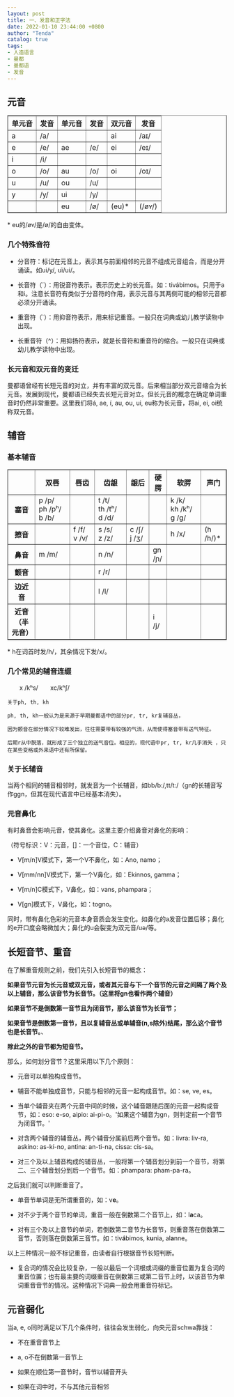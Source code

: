 ```yaml
---
layout: post
title: 一、发音和正字法
date: 2022-01-10 23:44:00 +0800
author: "Tenda"
catalog: true
tags:
- 人造语言
- 曼都
- 曼都语
- 发音
---
```


## 元音

<table border="1">
  <tr>
    <th>单元音</th>
    <th>发音</th>
    <th>单元音</th>
    <th>发音</th>
    <th>双元音</th>
    <th>发音</th>
  </tr>
  <tr>
    <td>a</td>
    <td>/a/</td>
    <td></td>
    <td></td>
    <td>ai</td>
    <td>/aɪ/</td>
  </tr>
  <tr>
    <td>e</td>
    <td>/e/</td>
    <td>ae</td>
    <td>/e/</td>
    <td>ei</td>
    <td>/eɪ/</td>
  </tr>
  <tr>
    <td>i</td>
    <td>/i/</td>
    <td></td>
    <td></td>
    <td></td>
    <td></td>
  </tr>
  <tr>
    <td>o</td>
    <td>/o/</td>
    <td>au</td>
    <td>/o/</td>
    <td>oi</td>
    <td>/oɪ/</td>
  </tr>
  <tr>
    <td>u</td>
    <td>/u/</td>
    <td>ou</td>
    <td>/u/</td>
    <td></td>
    <td></td>
  </tr>
  <tr>
    <td>y</td>
    <td>/y/</td>
    <td>ui</td>
    <td>/y/</td>
    <td></td>
    <td></td>
  </tr>
  <tr>
    <td></td>
    <td></td>
    <td>eu</td>
    <td>/ø/</td>
    <td>(eu)*</td>
    <td>(/øʏ/)</td>
  </tr>
</table>

\* eu的/øʏ/是/ø/的自由变体。

### 几个特殊音符

* 分音符：标记在元音上，表示其与前面相邻的元音不组成元音组合，而是分开诵读。如ui/y/, uï/ui/。

* 长音符（´）：用锐音符表示。表示历史上的长元音。如：tivábimos。只用于a和i。注意长音符有类似于分音符的作用，表示元音与其两侧可能的相邻元音都必须分开诵读。

* 重音符（`）：用抑音符表示，用来标记重音。一般只在词典或幼儿教学读物中出现。

* 长重音符（^）：用抑扬符表示，就是长音符和重音符的缩合。一般只在词典或幼儿教学读物中出现。

### 长元音和双元音的变迁

曼都语曾经有长短元音的对立，并有丰富的双元音。后来相当部分双元音缩合为长元音。发展到现代，曼都语已经失去长短元音对立。但长元音的概念在确定单词重音时仍然非常重要。这里我们将á, ae, í, au, ou, ui, eu称为长元音，将ai, ei, oi统称双元音。

## 辅音

### 基本辅音

<table border="1">
  <tr>
    <th></th>
    <th>双唇</th>
    <th>唇齿</th>
    <th>齿龈</th>
    <th>龈后</th>
    <th>硬腭</th>
    <th>软腭</th>
    <th>声门</th>
  </tr>
  <tr>
    <th>塞音</th>
    <td>p /p/　ph /pʰ/　b /b/</td>
    <td></td>
    <td>t /t/　th /tʰ/　d /d/</td>
    <td></td>
    <td></td>
    <td>k /k/　kh /kʰ/　g /g/</td>
    <td></td>
  </tr>
  <tr>
    <th>擦音</th>
    <td></td>
    <td>f /f/　v /v/</td>
    <td>s /s/　z /z/</td>
    <td>c /ʃ/　j /ʒ/</td>
    <td></td>
    <td>h /x/</td>
    <td>(h /h/)*</td>
  </tr>
  <tr>
    <th>鼻音</th>
    <td>m /m/</td>
    <td></td>
    <td>n /n/</td>
    <td></td>
    <td>gn /ɲ/</td>
    <td></td>
    <td></td>
  </tr>
  <tr>
    <th>颤音</th>
    <td></td>
    <td></td>
    <td>r /r/</td>
    <td></td>
    <td></td>
    <td></td>
    <td></td>
  </tr>
  <tr>
    <th>边近音</th>
    <td></td>
    <td></td>
    <td>l /l/</td>
    <td></td>
    <td></td>
    <td></td>
    <td></td>
  </tr>
  <tr>
    <th>近音（半元音）</th>
    <td></td>
    <td></td>
    <td></td>
    <td></td>
    <td>i /j/</td>
    <td></td>
    <td></td>
  </tr>
</table>

\* h在词首时发/h/，其余情况下发/x/。

### 几个常见的辅音连缀

　　x /kʰs/　　xc/kʰʃ/

```
关于ph, th, kh

ph, th, kh一般认为是来源于早期曼都语中的部分pr, tr, kr复辅音丛，
  
因为颤音在部分情况下较难发出，往往需要带有较强的气流，从而使得塞音带有送气特征。
   
后期r从中脱落，就形成了三个独立的送气音位。相应的，现代语中pr, tr, kr几乎消失 ，只在某些变格或外来语中还有所保留。

```

### 关于长辅音

当两个相同的辅音相邻时，就发音为一个长辅音，如bb/b:/,tt/t:/（gn的长辅音写作ggn，但其在现代语言中已经基本消失）。

### 元音鼻化

有时鼻音会影响元音，使其鼻化。这里主要介绍鼻音对鼻化的影响：

（符号标识：V：元音，[]：一个音位，C：辅音）

* V[m/n]V模式下，第一个V不鼻化，如：Ano, namo；

* V[mm/nn]V模式下，第一个V鼻化，如：Ekinnos, gamma；

* V[m/n]C模式下，V鼻化，如：vans, phampara；

* V[gn]模式下，V鼻化，如：togno。

同时，带有鼻化色彩的元音本身音质会发生变化。如鼻化的a发音位置后移；鼻化的e开口度会略微加大；鼻化的u会裂变为双元音/uə/等。

## 长短音节、重音

在了解重音规则之前，我们先引入长短音节的概念：

**如果音节元音为长元音或双元音，或者其元音与下一个音节的元音之间隔了两个及以上辅音，那么该音节为长音节。（这里将gn也看作两个辅音）**

**如果音节不是倒数第一音节且为闭音节，那么该音节为长音节；**

**如果音节是倒数第一音节，且以复辅音丛或单辅音(n,s除外)结尾，那么这个音节也是长音节。**、

**除此之外的音节都为短音节。**

那么，如何划分音节？这里采用以下几个原则：

+ 元音可以单独构成音节。

+ 辅音不能单独成音节，只能与相邻的元音一起构成音节。如：se, ve, es。

+ 当单个辅音夹在两个元音中间的时候，这个辅音跟随后面的元音一起构成音节，如：eso: e-so, aipio: ai-pi-o。'如果这个辅音为gn，则判定前一个音节为闭音节。'

+ 对含两个辅音的辅音丛，两个辅音分属前后两个音节。如：livra: liv-ra, askíno: as-kí-no, antina: an-ti-na, cissa: cis-sa。

+ 对三个及以上辅音构成的辅音丛，一般将第一个辅音划分到前一个音节，将第二、三个辅音划分到后一个音节。如：phampara: pham-pa-ra。

之后我们就可以判断重音了。

+ 单音节单词是无所谓重音的，如：v**e**。

+ 对不少于两个音节的单词，重音一般在倒数第二个音节上，如：l**a**ca。

+ 对有三个及以上音节的单词，若倒数第二音节为长音节，则重音落在倒数第二音节，否则落在倒数第三音节。如：tiv**á**bimos, k**u**nia, al**a**nne。

以上三种情况一般不标记重音，由读者自行根据音节长短判断。

+ 复合词的情况会比较复杂，一般以最后一个词根或词缀的重音位置为复合词的重音位置；也有最主要的词缀重音在倒数第三或第二音节上时，以该音节为单词重音音节的情况。这种情况下词典一般会用重音符标记。

## 元音弱化

当a, e, o同时满足以下几个条件时，往往会发生弱化，向央元音schwa靠拢：

+ 不在重音音节上

+ a, o不在倒数第一音节上

+ 如果在顺位第一音节时，音节以辅音开头

+ 如果在词中时，不与其他元音相邻
